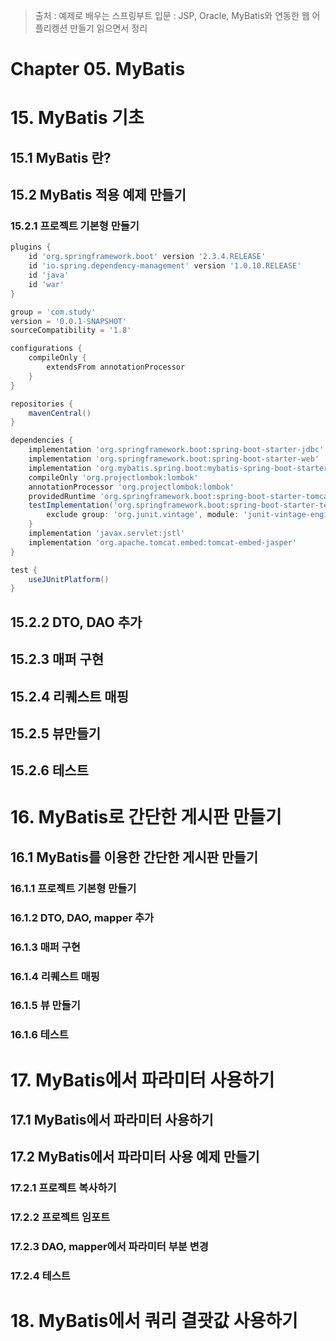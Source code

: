 > 출처 : 예제로 배우는 스프링부트 입문 : JSP, Oracle, MyBatis와 연동한 웹 어플리켕션 만들기 읽으면서 정리

# Chapter 05. MyBatis
# 15. MyBatis 기초
## 15.1 MyBatis 란?

## 15.2 MyBatis 적용 예제 만들기
### 15.2.1 프로젝트 기본형 만들기

```groovy
plugins {
	id 'org.springframework.boot' version '2.3.4.RELEASE'
	id 'io.spring.dependency-management' version '1.0.10.RELEASE'
	id 'java'
	id 'war'
}

group = 'com.study'
version = '0.0.1-SNAPSHOT'
sourceCompatibility = '1.8'

configurations {
	compileOnly {
		extendsFrom annotationProcessor
	}
}

repositories {
	mavenCentral()
}

dependencies {
	implementation 'org.springframework.boot:spring-boot-starter-jdbc'
	implementation 'org.springframework.boot:spring-boot-starter-web'
	implementation 'org.mybatis.spring.boot:mybatis-spring-boot-starter:2.1.3'
	compileOnly 'org.projectlombok:lombok'
	annotationProcessor 'org.projectlombok:lombok'
	providedRuntime 'org.springframework.boot:spring-boot-starter-tomcat'
	testImplementation('org.springframework.boot:spring-boot-starter-test') {
		exclude group: 'org.junit.vintage', module: 'junit-vintage-engine'
	}
    implementation 'javax.servlet:jstl'
    implementation 'org.apache.tomcat.embed:tomcat-embed-jasper'
}

test {
	useJUnitPlatform()
}

```

## 15.2.2 DTO, DAO 추가
## 15.2.3 매퍼 구현
## 15.2.4 리퀘스트 매핑
## 15.2.5 뷰만들기
## 15.2.6 테스트

# 16. MyBatis로 간단한 게시판 만들기
## 16.1 MyBatis를 이용한 간단한 게시판 만들기
### 16.1.1 프로젝트 기본형 만들기
### 16.1.2 DTO, DAO, mapper 추가
### 16.1.3 매퍼 구현
### 16.1.4 리퀘스트 매핑
### 16.1.5 뷰 만들기
### 16.1.6 테스트

# 17. MyBatis에서 파라미터 사용하기
## 17.1 MyBatis에서 파라미터 사용하기
## 17.2 MyBatis에서 파라미터 사용 예제 만들기
### 17.2.1 프로젝트 복사하기
### 17.2.2 프로젝트 임포트
### 17.2.3 DAO, mapper에서 파라미터 부분 변경
### 17.2.4 테스트

# 18. MyBatis에서 쿼리 결괏값 사용하기



